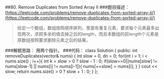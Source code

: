 ##80. Remove Duplicates from Sorted Array II
###题目描述：[https://leetcode.com/problems/remove-duplicates-from-sorted-array-ii/](https://leetcode.com/problems/remove-duplicates-from-sorted-array-ii/)
> 给定一个数组，数组按照顺序排列，里面有重复元素，要求每个元素最多出现两次，求把多余的值去掉之后的length，而且本数组的前length个元素是原数组按照要求删除元素之后的结果。

###解题思路：
用两个指针。
###代码：
	class Solution {
	public:
	    int removeDuplicates(vector<int>& nums) {
	        int slow = 0, dn = 0;
	        for(int i = 1; i < nums.size() ; i++){
	            int k = slow > 0 ? slow - 1 : 0;
	            if(slow==0||nums[slow] != nums[slow-1] || nums[i] != nums[i-1]){
	                nums[++slow] = nums[i];
	            }
	        }
	        cout << slow;
	        return nums.size() > 0 ? slow + 1 : 0;
	    }
	};